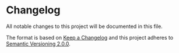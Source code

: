 # Changelog
All notable changes to this project will be documented in this file.

The format is based on [Keep a Changelog][1] and this project adheres to 
[Semantic Versioning 2.0.0][2].


[1]: https://keepachangelog.com/en/1.0.0/
[2]: https://semver.org/
